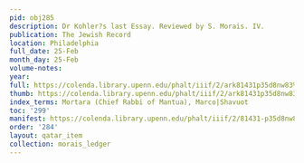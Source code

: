 ```yaml
---
pid: obj285
description: Dr Kohler?s last Essay. Reviewed by S. Morais. IV.
publication: The Jewish Record
location: Philadelphia
full_date: 25-Feb
month_day: 25-Feb
volume-notes:
year:
full: https://colenda.library.upenn.edu/phalt/iiif/2/ark81431p35d8nw83%2FSHA256E-s7555185--e09308f6163d2e4d30c6509b1ae225993f170e5c172fb7d264e216151263898e.jpeg/full/3500,/0/default.jpg
thumb: https://colenda.library.upenn.edu/phalt/iiif/2/ark81431p35d8nw83%2FSHA256E-s7555185--e09308f6163d2e4d30c6509b1ae225993f170e5c172fb7d264e216151263898e.jpeg/full/!200,200/0/default.jpg
index_terms: Mortara (Chief Rabbi of Mantua), Marco|Shavuot
toc: '299'
manifest: https://colenda.library.upenn.edu/phalt/iiif/2/81431-p35d8nw83/manifest
order: '284'
layout: qatar_item
collection: morais_ledger
---
```

